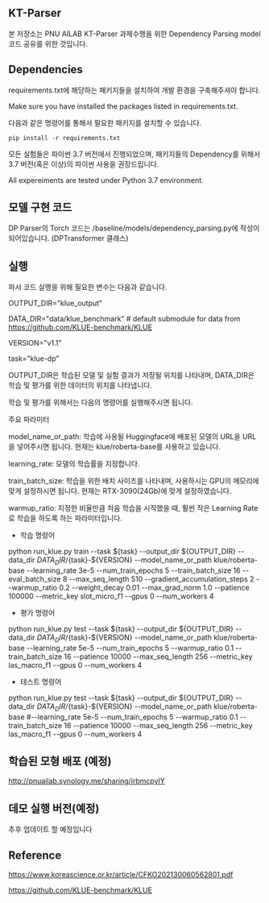 ## KT-Parser

본 저장소는 PNU AILAB KT-Parser 과제수행을 위한 Dependency Parsing model 코드 공유를 위한 것입니다.

## Dependencies

requirements.txt에 해당하는 패키지들을 설치하여 개발 환경을 구축해주셔야 합니다.

Make sure you have installed the packages listed in requirements.txt.

다음과 같은 명령어를 통해서 필요한 패키지를 설치할 수 있습니다.

```
pip install -r requirements.txt
```

모든 실험들은 파이썬 3.7 버전에서 진행되었으며, 패키지들의 Dependency를 위해서 3.7 버전(혹은 이상)의 파이썬 사용을 권장드립니다.

All expereiments are tested under Python 3.7 environment.


## 모델 구현 코드

DP Parser의 Torch 코드는 /baseline/models/dependency_parsing.py에 작성이 되어있습니다. (DPTransformer 클래스)



## 실행

파서 코드 실행을 위해 필요한 변수는 다음과 같습니다.

OUTPUT_DIR="klue_output"

DATA_DIR="data/klue_benchmark"  # default submodule for data from https://github.com/KLUE-benchmark/KLUE

VERSION="v1.1"

task="klue-dp"

OUTPUT_DIR은 학습된 모델 및 실험 결과가 저장될 위치를 나타내며, DATA_DIR은 학습 및 평가를 위한 데이터의 위치를 나타냅니다.

학습 및 평가를 위해서는 다음의 명령어를 실행해주시면 됩니다.

주요 파라미터

model_name_or_path: 학습에 사용될 Huggingface에 배포된 모델의 URL을 URL을 넣어주시면 됩니다. 현재는 klue/roberta-base를 사용하고 있습니다.

learning_rate: 모델의 학습률을 지정합니다.

train_batch_size: 학습을 위한 배치 사이즈를 나타내며, 사용하시는 GPU의 메모리에 맞게 설정하시면 됩니다. 현재는 RTX-3090(24Gb)에 맞게 설정하였습니다.

warmup_ratio: 지정한 비율만큼 처음 학습을 시작했을 때, 훨씬 작은 Learning Rate로 학습을 하도록 하는 파라미터입니다.


- 학습 명령어

python run_klue.py train --task ${task} --output_dir ${OUTPUT_DIR} --data_dir ${DATA_DIR}/${task}-${VERSION}  --model_name_or_path klue/roberta-base --learning_rate 3e-5 --num_train_epochs 5 --train_batch_size 16 --eval_batch_size 8 --max_seq_length 510 --gradient_accumulation_steps 2 --warmup_ratio 0.2 --weight_decay 0.01 --max_grad_norm 1.0 --patience 100000 --metric_key slot_micro_f1 --gpus 0 --num_workers 4


- 평가 명령어

python run_klue.py test --task ${task} --output_dir ${OUTPUT_DIR} --data_dir ${DATA_DIR}/${task}-${VERSION}  --model_name_or_path klue/roberta-base --learning_rate 5e-5 --num_train_epochs 5 --warmup_ratio 0.1 --train_batch_size 16 --patience 10000 --max_seq_length 256 --metric_key las_macro_f1 --gpus 0 --num_workers 4



- 테스트 명령어

python run_klue.py test --task ${task} --output_dir ${OUTPUT_DIR} --data_dir ${DATA_DIR}/${task}-${VERSION}  --model_name_or_path klue/roberta-base #--learning_rate 5e-5 --num_train_epochs 5 --warmup_ratio 0.1 --train_batch_size 16 --patience 10000 --max_seq_length 256 --metric_key las_macro_f1 --gpus 0 --num_workers 4


## 학습된 모형 배포 (예정)

http://pnuailab.synology.me/sharing/irbmcpyIY


## 데모 실행 버전(예정)

추후 업데이트 할 예정입니다

## Reference

https://www.koreascience.or.kr/article/CFKO202130060562801.pdf

https://github.com/KLUE-benchmark/KLUE
